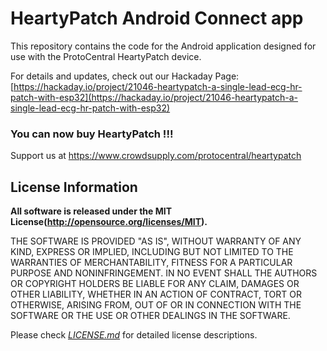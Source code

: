 HeartyPatch Android Connect app
===============================

This repository contains the code for the Android application designed for use with the ProtoCentral HeartyPatch device.

For details and updates, check out our Hackaday Page: [https://hackaday.io/project/21046-heartypatch-a-single-lead-ecg-hr-patch-with-esp32](https://hackaday.io/project/21046-heartypatch-a-single-lead-ecg-hr-patch-with-esp32)

### You can now buy HeartyPatch !!!
Support us at https://www.crowdsupply.com/protocentral/heartypatch

License Information
-------------------

**All software is released under the MIT License(http://opensource.org/licenses/MIT).**

THE SOFTWARE IS PROVIDED "AS IS", WITHOUT WARRANTY OF ANY KIND, EXPRESS OR IMPLIED, INCLUDING BUT NOT LIMITED TO THE WARRANTIES OF MERCHANTABILITY, FITNESS FOR A PARTICULAR PURPOSE AND NONINFRINGEMENT. IN NO EVENT SHALL THE AUTHORS OR COPYRIGHT HOLDERS BE LIABLE FOR ANY CLAIM, DAMAGES OR OTHER LIABILITY, WHETHER IN AN ACTION OF CONTRACT, TORT OR OTHERWISE, ARISING FROM, OUT OF OR IN CONNECTION WITH THE SOFTWARE OR THE USE OR OTHER DEALINGS IN THE SOFTWARE.

Please check [*LICENSE.md*](LICENSE.md) for detailed license descriptions.
